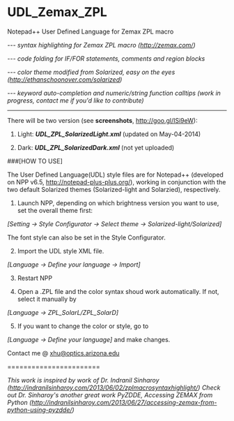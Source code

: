 UDL_Zemax_ZPL
=============

Notepad++ User Defined Language for Zemax ZPL macro

  --- _syntax highlighting for Zemax ZPL macro (http://zemax.com/)_
  
  --- _code folding for IF/FOR statements, comments and region blocks_

  --- _color theme modified from Solarized, easy on the eyes (http://ethanschoonover.com/solarized)_

  --- _keyword auto-completion and numeric/string function calltips (work in progress, contact me if you'd like to contribute)_
  
  ---

There will be two version (see **screenshots**, http://goo.gl/ISi9eW):

1. Light: **_UDL_ZPL_SolarizedLight.xml_**  (updated on May-04-2014)

2. Dark:  **_UDL_ZPL_SolarizedDark.xml_**   (not yet uploaded)

###[HOW TO USE]

The User Defined Language(UDL) style files are for Notepad++ (developed on NPP v6.5, http://notepad-plus-plus.org/), working in conjunction with the two default Solarized themes (Solarized-light and Solarzied), respectively.

1. Launch NPP, depending on which brightness version you want to use, set the overall theme first:

  _[Setting -> Style Configurator -> Select theme -> Solarized-light/Solarized]_

  The font style can also be set in the Style Configurator.

2. Import the UDL style XML file.

  _[Language -> Define your language -> Import]_

3. Restart NPP

4. Open a .ZPL file and the color syntax shoud work automatically. If not, select it manually by

  _[Language -> ZPL_SolarL/ZPL_SolarD]_

5. If you want to change the color or style, go to

  _[Language -> Define your language]_ and make changes.
  


Contact me @ xhu@optics.arizona.edu

=======================

_This work is inspired by work of Dr. Indranil Sinharoy (http://indranilsinharoy.com/2013/06/02/zplmacrosyntaxhighlight/)_
_Check out Dr. Sinharoy's another great work PyZDDE, Accessing ZEMAX from Python (http://indranilsinharoy.com/2013/06/27/accessing-zemax-from-python-using-pyzdde/)_
